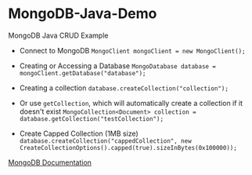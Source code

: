 # MongoDB-Java-Demo
MongoDB Java CRUD Example

* Connect to MongoDB
`MongoClient mongoClient = new MongoClient();`

* Creating or Accessing a Database
`MongoDatabase database = mongoClient.getDatabase("database");`

* Creating a collection
`database.createCollection("collection");`

* Or use `getCollection`, which will automatically create a collection if it doesn't exist
`MongoCollection<Document> collection = database.getCollection("testCollection");`

* Create Capped Collection (1MB size) 
`		database.createCollection("cappedCollection",
				new CreateCollectionOptions().capped(true).sizeInBytes(0x100000));`



[MongoDB Documentation](https://mongodb.github.io/mongo-java-driver/3.6/driver/tutorials/databases-collections/)
